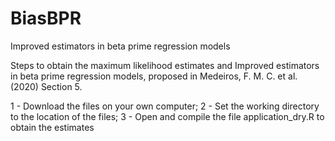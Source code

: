 # BiasBPR
Improved estimators in beta prime regression models

Steps to obtain the maximum likelihood estimates and Improved estimators in beta prime regression models, proposed in Medeiros, F. M. C. et al. (2020) Section 5.

1 - Download the files on your own computer;
2 - Set the working directory to the location of the files;
3 - Open and compile the file application_dry.R to obtain the estimates
